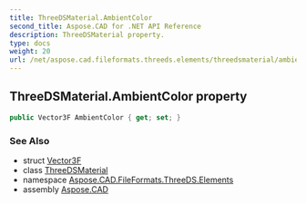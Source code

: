 ```yaml
---
title: ThreeDSMaterial.AmbientColor
second_title: Aspose.CAD for .NET API Reference
description: ThreeDSMaterial property. 
type: docs
weight: 20
url: /net/aspose.cad.fileformats.threeds.elements/threedsmaterial/ambientcolor/
---
```

## ThreeDSMaterial.AmbientColor property

```csharp
public Vector3F AmbientColor { get; set; }
```

### See Also

* struct [Vector3F](../../../aspose.cad/vector3f/)
* class [ThreeDSMaterial](../)
* namespace [Aspose.CAD.FileFormats.ThreeDS.Elements](../../../aspose.cad.fileformats.threeds.elements/)
* assembly [Aspose.CAD](../../../)


